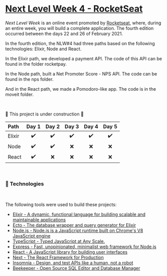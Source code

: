 # [Next Level Week 4 - RocketSeat](https://nextlevelweek.com/)

*Next Level Week* is an online event promoted by [Rocketseat](https://rocketseat.com.br/), where, during an entire week, you will build a complete application. The fourth edition occurred between the days 22 and 26 of February 2021.

In the fourth edition, the NLW#4 had three paths based on the following technologies: Elixir, Node and React.

In the Elixir path, we developed a payment API. The code of this API can be found in the folder rocketpay.

In the Node path, built a Net Promoter Score - NPS API. The code can be found in the nps folder.

And in the React path, we made a Pomodoro-like app. The code is in the moveit folder.

<br>

:construction: This project is under construction :construction:

| Path   |       Day 1        |       Day 2        |       Day 3        |       Day 4        |       Day 5        |
| :----- | :----------------: | :----------------: | :----------------: | :----------------: | :----------------: |
| Elixir | :heavy_check_mark: | :heavy_check_mark: | :heavy_check_mark: | :heavy_check_mark: | :heavy_check_mark: |
| Node   | :heavy_check_mark: | :heavy_check_mark: |        :x:         |        :x:         |        :x:         |
| React  | :heavy_check_mark: |        :x:         |        :x:         |        :x:         |        :x:         |

<br>

### :hammer: Technologies

<br>

The following tools were used to build these projects:

- [Elixir - A dynamic, functional language for building scalable and maintainable applications](https://elixir-lang.org/)
- [Ecto - The database wrapper and query generator for Elixir](https://hexdocs.pm/ecto/Ecto.html)
- [Node.js - Node.js is a JavaScript runtime built on Chrome's V8 JavaScript engine](https://nodejs.org/en/)
- [TypeScript - Typed JavaScript at Any Scale.](https://www.typescriptlang.org/)
- [Express - Fast, unopinionated, minimalist web framework for Node.js](https://expressjs.com/)
- [React - A JavaScript library for building user interfaces](https://pt-br.reactjs.org/)
- [Next - The React Framework for Production](https://nextjs.org/)
- [Insomnia - Design, and test APIs like a human, not a robot](https://insomnia.rest/)
- [Beekeeper - Open Source SQL Editor and Database Manager](https://www.beekeeperstudio.io/)
